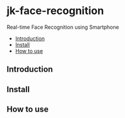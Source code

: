 # jk-face-recognition
Real-time Face Recognition using Smartphone

* [Introduction](#introduction)
* [Install](#install)
* [How to use](#how-to-use)

## Introduction
## Install
## How to use


